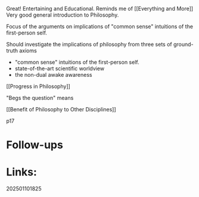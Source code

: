 Great!  Entertaining and Educational. Reminds me of [[Everything and More]]
Very good general introduction to Philosophy. 

Focus of the arguments on implications of "common sense" intuitions of the first-person self. 

Should investigate the implications of philosophy from three sets of ground-truth axioms
- "common sense" intuitions of the first-person self.
- state-of-the-art scientific worldview
- the non-dual awake awareness 

[[Progress in Philosophy]]

"Begs the question" means 

[[Benefit of Philosophy to Other Disciplines]]

p17
# Follow-ups


# Links: 



202501101825
